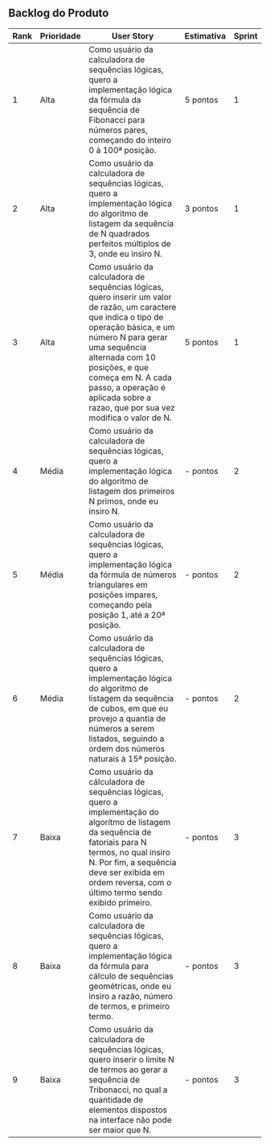##  Backlog do Produto

| Rank | Prioridade | User Story | Estimativa | Sprint |
|------|------------|------------|------------|--------|
| 1 | Alta | Como usuário da calculadora de sequências lógicas, quero a implementação lógica da fórmula da sequência de Fibonacci para números pares, começando do inteiro 0 à 100ª posição. | 5 pontos | 1 |
| 2 | Alta | Como usuário da calculadora de sequências lógicas, quero a implementação lógica do algoritmo de listagem da sequência de N quadrados perfeitos múltiplos de 3, onde eu insiro N. | 3 pontos | 1 |
| 3 | Alta | Como usuário da calculadora de sequências lógicas, quero inserir um valor de razão, um caractere que indica o tipo de operação básica, e um número N para gerar uma sequência alternada com 10 posições, e que começa em N. A cada passo, a operação é aplicada sobre a razao, que por sua vez modifica o valor de N. | 5 pontos | 1 |
| 4 | Média | Como usuário da calculadora de sequências lógicas, quero a implementação lógica do algoritmo de listagem dos primeiros N primos, onde eu insiro N. | - pontos | 2 |
| 5 | Média |Como usuário da calculadora de sequências lógicas, quero a implementação lógica da fórmula de números triangulares em posições impares, começando pela posição 1, até a 20ª posição. | - pontos | 2 |
| 6 | Média | Como usuário da calculadora de sequências lógicas, quero a implementação lógica do algoritmo de listagem da sequência de cubos, em que eu provejo a quantia de números a serem listados, seguindo a ordem dos números naturais à 15ª posição. | - pontos | 2 |
| 7 | Baixa | Como usuário da cálculadora de sequências lógicas, quero a implementação do algorítmo de listagem da sequência de fatoriais para N termos, no qual insiro N. Por fim, a sequência deve ser exibida em ordem reversa, com o último termo sendo exibido primeiro. | - pontos | 3 |
| 8 | Baixa | Como usuário da calculadora de sequências lógicas, quero a implementação lógica da fórmula para cálculo de sequências geométricas, onde eu insiro a razão, número de termos, e primeiro termo. | - pontos | 3 |
| 9 | Baixa | Como usuário da calculadora de sequências lógicas, quero inserir o limite N de termos ao gerar a sequência de Tribonacci, no qual a quantidade de elementos dispostos na interface não pode ser maior que N. | - pontos | 3 |

